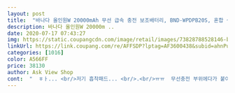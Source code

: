 ```yaml
---
layout: post 
title:  "바나다 올인원W 20000mAh 무선 급속 충전 보조배터리, BND-WPDPB20S, 혼합 색상" 
description: 바나다 올인원W 20000m ..
date: 2020-07-17 07:43:27 
img: https://static.coupangcdn.com/image/retail/images/73828788528146-ba5dff23-c966-4eab-961f-dc91ac419234.jpg 
linkUrl: https://link.coupang.com/re/AFFSDP?lptag=AF3600438&subid=ahnPublicAsk&pageKey=338744292&itemId=1079436387&vendorItemId=5579136277&traceid=V0-113-a3097fd73fd46986 
categories: [1016] 
color: A566FF 
price: 38130 
author: Ask View Shop 
cont:  "  ㅎㅏ... <br/>저기 흡착패드... <br/>.<br/>ㅠㅠ  무선충전 부위에다가 붙이는거군요... <br/>.<br/><br/>5핀 8핀 c타입 이 한케이블에 있어서<br/>ㅌㅏ 보조배터리 구매하다가 고속충전인걸보고샀는데  막상받고보니 고속충전이안되더라고<br/>갑자기 유선과 무선이 동시에 될까 하는생각이 들어서<br/>고속충전이래서 막상 사면 고속충전도안되고 그런 사례가 너무 많았어요<br/>그래도 무선과 유선 동시에 충전하고 좋네요<br/>그런데 이놈의 코로나때문에 언제 우리아이와 나갈수 있을지 기약이 없네요<br/>그리고 무선충전도 해봤어요<br/>그리고 핸드폰 말고도 충전할게 있는데 배터리 용량이 작은거는 핸드폰 한번 충전하면 끝이고<br/>그리고뽁뽁이가 있어서  딱 어디에붙여서 써도 굉장히좋을꺼같어요<br/>근데  고속충전 포트에 첨에꼽을때  일반으로되다가 고속으로 다시 바뀌더라고여<br/>근데 그옆에  포트로 하면  그냥 일반충전이되더라고여<br/>근데 여긴 믿을만하네요<br/>다시 때볼려고 하니  꽉붙어있어서 못때요 ㅠㅠ히잉<br/>동시 충전도 안되서 불편했거든요<br/>두번실수는안해야겠죠 ㅠㅠ<br/>두번째물건 어제밤에 구매해서 오늘새벽 3시경에 물건받았어요<br/>두번째시킨거 또오면 고건 흡착패드 잘붙여야겠어요<br/>디자인은 하얀색에 테두리가 둥글게 처리되어서 깔끔하고 귀여운 느낌을 받았구요<br/>또주문할께요<br/>또필요하게되면 다음에도주문할께요<br/>말들이많았어요  그래서 일단 제가 첫번째꺼 사서 이미 사용을해본사람이라<br/>무선충전하면서 유선을 연결하여 다른것도 충전하니 두개다 충전은 잘 되는데 고속충전은 안되는듯합니다.<br/><br/>물건좋아서 주위사람들한테도 홍보했어요<br/>미니 크로스백을 많이 들고 다니는데... <br/>거기다 넣으면 아주 묵직하겠다 이런생각이 들었네요 ㅎㅎㅎ<br/>바로꼽다가 있어보세요 고속으로 바뀌어요<br/>받아보니 심플하고 맘에 드네요<br/>배송 무지빨라요 그만큼 쿠팡맨님 고생하시네요... <br/><br/>보조배터리 포트보시면 저기 주황색 포트보이시죠?<br/>사용하면서 충전하면 풀충전도 안되고<br/>사용할때마다 케이블 찾지 않아도 되고 너무 좋아요<br/>사이즈는 핸드폰보다 살짝작은데 두께가 엄청 두껍고 무거워요<br/>상품잘받았어요<br/>상품잘받았어요  두번째 구매입니다.<br/><br/>아 그리고 연결 케이블선이 3in1이라 좋았어요<br/>아주 잘되요 만족합니다<br/>엇그제구매하여 어제첫번째  구매한거받고  후기도 남겼어요<br/>여긴 새벽배송하면 밤 12시에올때도있고 3시나 2시때도올때도있어요<br/>오른쪽에 보면 배터리가 얼마나 남아있는지 표시불빛이 4개있는데 한개가 초록빛이 들어오면 고속충전중이라네요<br/>오자마자 사용해봤어요<br/>요거받자마자 1개더주문또했어요<br/>용량도  크고 좋네요<br/>우선 무선 충전이고 대용량 배터리는 로켓배송중에서 이게 제일 저렴해서 구입했어요<br/>유선은 여러개 연결해서 충전할수 있는건 아는데<br/>유용하게잘쓸꺼같네요  보조배터리 진짜 구매하기전에 고민 마니하게되요<br/>음... <br/>먼저 저는 폰이 갤러시 폴드폰입니다<br/>이거 있으면 나갈때 무지 좋을것 같아요<br/>이제여름이다가오니깐  휴대용 선풍기 마니써서 보조배터리가필요해서  주문했어요<br/>인터넷 검색해보니 20000mAh 배터리는 다 그렇더라구요<br/>일반으로 충전되었다가  또어쩔땐 고속 충전으로 전환될때있고 그렇더라고여?<br/>자... <br/>두번째후기도 첫번째후기랑 비슷합니다<br/>저기에 꼽고 하면 고속 충전이  되요<br/>저는 나름 괘안아서  요거 한개더살까 생각중이에요<br/>저는 모르고 반대쪽에 붙여버렸어요 ㅠㅠ<br/>저는만족해서  홍보도해줬어요<br/>제 핸드폰은 노트9인데 배터리 없을때 무선으로 풀충전 얼마나 걸리고 몇번이나 하는지 테스트해봐야겠어요<br/>좋은거 산기분 ㅎㅎ<br/>주위 지인들도 그러더군요<br/>지금부터 덥긴해서 필요하네요<br/>처음엔 안그랬는데 걸어나니면 캐쉬주는 앱을 깔았다가 지웠더니 배터리가 빨리 닳아버리는 느낌이에요<br/>처음왔을때 두칸정도 배터리가 충전되어 있었고 충전해 놓고 잊어버리고 있다 지금보니 풀충전되어있네요<br/>충전을 하니 충전이 잘되네요<br/>택배상자받아보고 대게 무겁다 했어요<br/>테스트하게 되면 추가후기 남길께요<br/>포장이 대게 잘되어 있어서 어차피 버릴꺼지만 기분이 좋더라구요<br/>핸드폰 한 4번은 충전할수 있다는데 만족해요<br/>핸드폰만 무선으로 충전할때는 고속충전되는 초록색 불빛이 나왔는데 그게 없어지네요<br/>후기를말해줬더니  어디꺼냐  하면서 여기꺼  공유해주고했습니다<br/>흡착  패드있는건첨 해봐서 몰랐네요... <br/>.<br/>머리나쁘면 손발이 고생한다드만... <br/>에혀<br/>흡착패드를 무선 충전되는 배터리 표면에 붙이고<br/>" 
---
```

